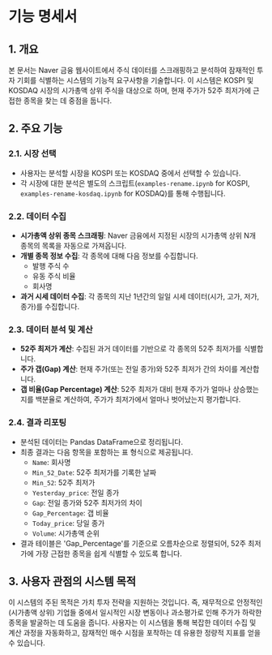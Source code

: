 # 기능 명세서

## 1. 개요

본 문서는 Naver 금융 웹사이트에서 주식 데이터를 스크래핑하고 분석하여 잠재적인 투자 기회를 식별하는 시스템의 기능적 요구사항을 기술합니다. 이 시스템은 KOSPI 및 KOSDAQ 시장의 시가총액 상위 주식을 대상으로 하며, 현재 주가가 52주 최저가에 근접한 종목을 찾는 데 중점을 둡니다.

## 2. 주요 기능

### 2.1. 시장 선택
- 사용자는 분석할 시장을 KOSPI 또는 KOSDAQ 중에서 선택할 수 있습니다.
- 각 시장에 대한 분석은 별도의 스크립트(`examples-rename.ipynb` for KOSPI, `examples-rename-kosdaq.ipynb` for KOSDAQ)를 통해 수행됩니다.

### 2.2. 데이터 수집
- **시가총액 상위 종목 스크래핑**: Naver 금융에서 지정된 시장의 시가총액 상위 N개 종목의 목록을 자동으로 가져옵니다.
- **개별 종목 정보 수집**: 각 종목에 대해 다음 정보를 수집합니다.
    - 발행 주식 수
    - 유동 주식 비율
    - 회사명
- **과거 시세 데이터 수집**: 각 종목의 지난 1년간의 일일 시세 데이터(시가, 고가, 저가, 종가)를 수집합니다.

### 2.3. 데이터 분석 및 계산
- **52주 최저가 계산**: 수집된 과거 데이터를 기반으로 각 종목의 52주 최저가를 식별합니다.
- **주가 갭(Gap) 계산**: 현재 주가(또는 전일 종가)와 52주 최저가 간의 차이를 계산합니다.
- **갭 비율(Gap Percentage) 계산**: 52주 최저가 대비 현재 주가가 얼마나 상승했는지를 백분율로 계산하여, 주가가 최저가에서 얼마나 벗어났는지 평가합니다.

### 2.4. 결과 리포팅
- 분석된 데이터는 Pandas DataFrame으로 정리됩니다.
- 최종 결과는 다음 항목을 포함하는 표 형식으로 제공됩니다.
    - `Name`: 회사명
    - `Min_52_Date`: 52주 최저가를 기록한 날짜
    - `Min_52`: 52주 최저가
    - `Yesterday_price`: 전일 종가
    - `Gap`: 전일 종가와 52주 최저가의 차이
    - `Gap_Percentage`: 갭 비율
    - `Today_price`: 당일 종가
    - `Volume`: 시가총액 순위
- 결과 테이블은 'Gap_Percentage'를 기준으로 오름차순으로 정렬되어, 52주 최저가에 가장 근접한 종목을 쉽게 식별할 수 있도록 합니다.

## 3. 사용자 관점의 시스템 목적

이 시스템의 주된 목적은 가치 투자 전략을 지원하는 것입니다. 즉, 재무적으로 안정적인(시가총액 상위) 기업들 중에서 일시적인 시장 변동이나 과소평가로 인해 주가가 하락한 종목을 발굴하는 데 도움을 줍니다. 사용자는 이 시스템을 통해 복잡한 데이터 수집 및 계산 과정을 자동화하고, 잠재적인 매수 시점을 포착하는 데 유용한 정량적 지표를 얻을 수 있습니다.